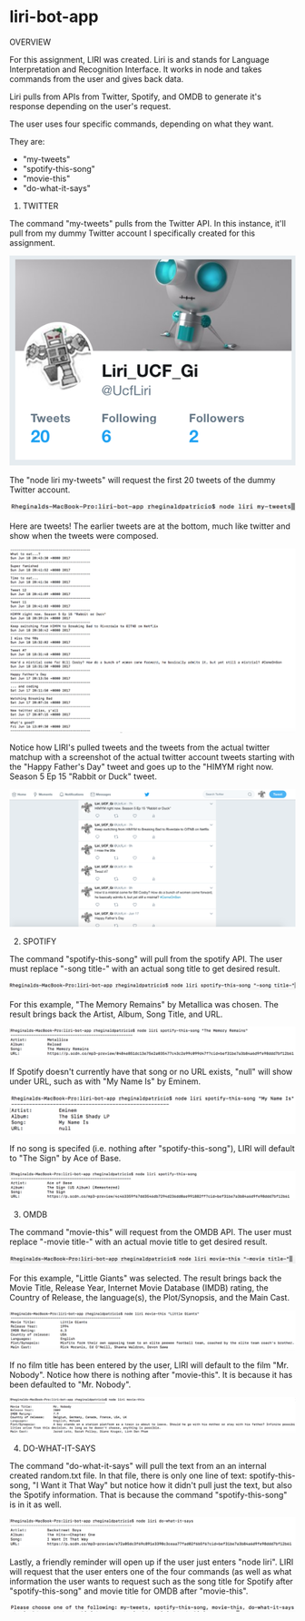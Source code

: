 # liri-bot-app

OVERVIEW

For this assignment, LIRI was created. Liri is and stands for Language Interpretation and Recognition Interface. It works in node and takes commands from the user and gives back data.

Liri pulls from APIs from Twitter, Spotify, and OMDB to generate it's response depending on the user's request. 

The user uses four specific commands, depending on what they want.

They are:
- "my-tweets"
- "spotify-this-song"
- "movie-this"
- "do-what-it-says"

01) TWITTER

The command "my-tweets" pulls from the Twitter API. In this instance, it'll pull from my dummy Twitter account I specifically created for this assignment. 

![In this instance, it'll pull from my dummy Twitter I specifically created for this assignment ](/images/01_twitter_generated_from.png)

The "node liri my-tweets" will request the first 20 tweets of the dummy Twitter account.

![](/images/02_twitter_command.png)

Here are tweets! The earlier tweets are at the bottom, much like twitter and show when the tweets were composed.

![](/images/03_twitter_results.png)

Notice how LIRI's pulled tweets and the tweets from the actual twitter matchup with a screenshot of the actual twitter account tweets starting with the "Happy Father's Day" tweet and goes up to the "HIMYM right now. Season 5 Ep 15 "Rabbit or Duck" tweet.

![](/images/04_matchup.png)

02) SPOTIFY

The command "spotify-this-song" will pull from the spotify API. The user must replace "-song title-" with an actual song title to get desired result.

![](/images/05_spotify_command.png)

For this example, "The Memory Remains" by Metallica was chosen. The result brings back the Artist, Album, Song Title, and URL.

![](/images/06_spotify_results.png)

If Spotify doesn't currently have that song or no URL exists, "null" will show under URL, such as with "My Name Is" by Eminem.

![](/images/07_spotify_null.png)

If no song is specifed (i.e. nothing after "spotify-this-song"), LIRI will default to "The Sign" by Ace of Base.

![](/images/08_spotify_no_specify.png)

03) OMDB

The command "movie-this" will request from the OMDB API. The user must replace "-movie title-" with an actual movie title to get desired result.

![](/images/09_omdb_command.png)

For this example, "Little Giants" was selected. The result brings back the Movie Title, Release Year, Internet Movie Database (IMDB) rating, the Country of Release, the language(s), the Plot/Synopsis, and the Main Cast.

![](/images/10_omdb_results.png)

If no film title has been entered by the user, LIRI will default to the film "Mr. Nobody". Notice how there is nothing after "movie-this". It is because it has been defaulted to "Mr. Nobody".

![](/images/11_omdb_no_specify.png)

04) DO-WHAT-IT-SAYS

The command "do-what-it-says" will pull the text from an an internal created random.txt file. In that file, there is only one line of text: spotify-this-song, "I Want it That Way" but notice how it didn't pull just the text, but also the Spotify information. That is because the command "spotify-this-song" is in it as well.

![](/images/12_do_what_it_says.png)

Lastly, a friendly reminder will open up if the user just enters "node liri". LIRI will request that the user enters one of the four commands (as well as what information the user wants to request such as the song title for Spotify after "spotify-this-song" and movie title for OMDB after "movie-this".

![](/images/13_no_option_selected.png)
